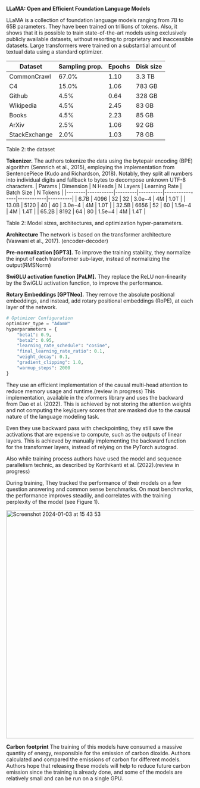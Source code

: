 **LLaMA: Open and Efficient Foundation Language Models**

LLaMA is a collection of foundation language models ranging from 7B to 65B parameters.
They have been trained on trillions of tokens. 
Also, it shows that it is possible to train state-of-the-art models using exclusively publicly available datasets,
without resorting to proprietary and inaccessible datasets.
Large transformers were trained on a substantial amount of textual data using a standard optimizer.


| Dataset          | Sampling prop. | Epochs | Disk size |
|------------------|----------------|--------|-----------|
| CommonCrawl      | 67.0%          | 1.10   | 3.3 TB    |
| C4               | 15.0%          | 1.06   | 783 GB    |
| Github           | 4.5%           | 0.64   | 328 GB    |
| Wikipedia        | 4.5%           | 2.45   | 83 GB     |
| Books            | 4.5%           | 2.23   | 85 GB     |
| ArXiv            | 2.5%           | 1.06   | 92 GB     |
| StackExchange    | 2.0%           | 1.03   | 78 GB     |


Table 2: the dataset

**Tokenizer.** The authors tokenize the data using the bytepair encoding (BPE) algorithm (Sennrich et al., 2015),
employing the implementation from SentencePiece (Kudo and Richardson, 2018).
Notably, they split all numbers into individual digits and fallback to bytes to decompose unknown UTF-8 characters.
| Params | Dimension | N Heads | N Layers | Learning Rate | Batch Size | N Tokens |
|--------|-----------|---------|----------|----------------|------------|----------|
| 6.7B   | 4096      | 32      | 32       | 3.0e−4          | 4M         | 1.0T     |
| 13.0B  | 5120      | 40      | 40       | 3.0e−4          | 4M         | 1.0T     |
| 32.5B  | 6656      | 52      | 60       | 1.5e−4          | 4M         | 1.4T     |
| 65.2B  | 8192      | 64      | 80       | 1.5e−4          | 4M         | 1.4T     |


Table 2: Model sizes, architectures, and optimization hyper-parameters.

**Architecture**
The network is based on the transformer architecture (Vaswani et al., 2017). (encoder-decoder)

**Pre-normalization [GPT3].**  To improve the
training stability, they normalize the input of each
transformer sub-layer, instead of normalizing the
output(RMSNorm)

**SwiGLU activation function [PaLM].** They replace the ReLU non-linearity by the SwiGLU activation function, to
improve the performance. 

**Rotary Embeddings [GPTNeo].** They remove the
absolute positional embeddings, and instead, add
rotary positional embeddings (RoPE), at each layer of the network.

```python
# Optimizer Configuration
optimizer_type = "AdamW"
hyperparameters = {
    "beta1": 0.9,
    "beta2": 0.95,
    "learning_rate_schedule": "cosine",
    "final_learning_rate_ratio": 0.1,
    "weight_decay": 0.1,
    "gradient_clipping": 1.0,
    "warmup_steps": 2000
}
```

They use an efficient
implementation of the causal multi-head attention
to reduce memory usage and runtime.(review in progress) This implementation, available in the xformers library and uses the
backward from Dao et al. (2022). This is achieved
by not storing the attention weights and not computing the key/query scores that are masked due to
the causal nature of the language modeling task.


Even they use backward pass with checkpointing, they still save the activations that
are expensive to compute, such as the outputs of
linear layers. This is achieved by manually implementing the backward function for the transformer
layers, instead of relying on the PyTorch autograd.

Also while training process authors have used the model and sequence parallelism technic, as described by
Korthikanti et al. (2022).(review in progress)


During training, They tracked the performance of their
models on a few question answering and common
sense benchmarks.
On most benchmarks, the performance improves
steadily, and correlates with the training perplexity
of the model (see Figure 1).

<img width="613" alt="Screenshot 2024-01-03 at 15 43 53" src="https://github.com/SanzharMrz/NLP-papers/assets/46630209/ecf3e8fd-a5ef-4ec2-a253-4c254a9fa8bc">

**Carbon footprint**
The training of this models have consumed a massive quantity of energy, responsible for the emission of carbon dioxide.
Authors calculated and compared the emissions of carbon for different models.
Authors hope that releasing these models will help to
reduce future carbon emission since the training is
already done, and some of the models are relatively
small and can be run on a single GPU.
